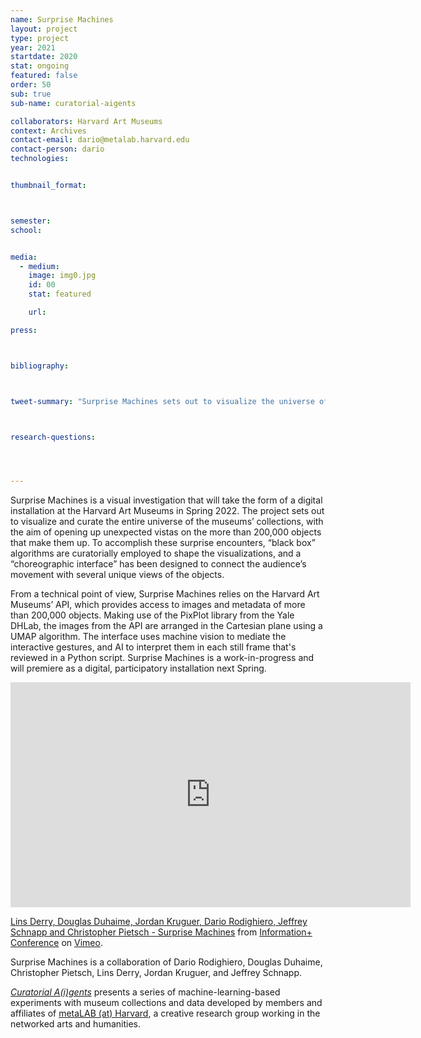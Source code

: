 ```yaml
---
name: Surprise Machines
layout: project
type: project 
year: 2021
startdate: 2020
stat: ongoing
featured: false
order: 50
sub: true
sub-name: curatorial-aigents

collaborators: Harvard Art Museums
context: Archives
contact-email: dario@metalab.harvard.edu
contact-person: dario
technologies:


thumbnail_format:



semester: 
school: 


media:
  - medium:
    image: img0.jpg
    id: 00
    stat: featured

    url:

press:



bibliography:



tweet-summary: "Surprise Machines sets out to visualize the universe of Harvard Art Museums' collections, opening up unexpected vistas on the objects that make them up."



research-questions:




---
```

<!-- 
<iframe src="https://rodighiero.github.io/Surprise-Machines/" width="100%" height="500" frameborder="0" title="Surprise Machines"></iframe>
<br />
[**Surprise Machines**](https://rodighiero.github.io/Surprise-Machines/)
-->

Surprise Machines is a visual investigation that will take the form of a digital installation at the Harvard Art Museums in Spring 2022. The project sets out to visualize and curate the entire universe of the museums’ collections, with the aim of opening up unexpected vistas on the more than 200,000 objects that make them up. To accomplish these surprise encounters, “black box” algorithms are curatorially employed to shape the visualizations, and a “choreographic interface” has been designed to connect the audience’s movement with several unique views of the objects.

From a technical point of view, Surprise Machines relies on the Harvard Art Museums’ API, which provides access to images and metadata of more than 200,000 objects. Making use of the PixPlot library from the Yale DHLab, the images from the API are arranged in the Cartesian plane using a UMAP algorithm. The interface uses machine vision to mediate the interactive gestures, and AI to interpret them in each still frame that's reviewed in a Python script. Surprise Machines is a work-in-progress and will premiere as a digital, participatory installation next Spring.

<iframe src="https://player.vimeo.com/video/595473865?h=7fb57e62af&color=f90000&title=0&byline=0&portrait=0" width="640" height="360" frameborder="0" allow="autoplay; fullscreen; picture-in-picture" allowfullscreen></iframe>
<p><a href="https://vimeo.com/595473865">Lins Derry, Douglas Duhaime, Jordan Kruguer, Dario Rodighiero, Jeffrey Schnapp and Christopher Pietsch - Surprise Machines</a> from <a href="https://vimeo.com/informationplus">Information+ Conference</a> on <a href="https://vimeo.com">Vimeo</a>.</p>

Surprise Machines is a collaboration of Dario Rodighiero, Douglas Duhaime, Christopher Pietsch, Lins Derry, Jordan Kruguer, and Jeffrey Schnapp.

[*Curatorial A(i)gents*](https://metalabharvard.github.io/projects/curatorial-aigents/) presents a series of machine-learning-based experiments with museum collections and data developed by members and affiliates of [metaLAB (at) Harvard](https://metalabharvard.github.io/), a creative research group working in the networked arts and humanities.
